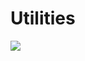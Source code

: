 # Utilities

[![](https://jitpack.io/v/Pranavraut033/Utilities.svg)](https://jitpack.io/#Pranavraut033/Utilities)
